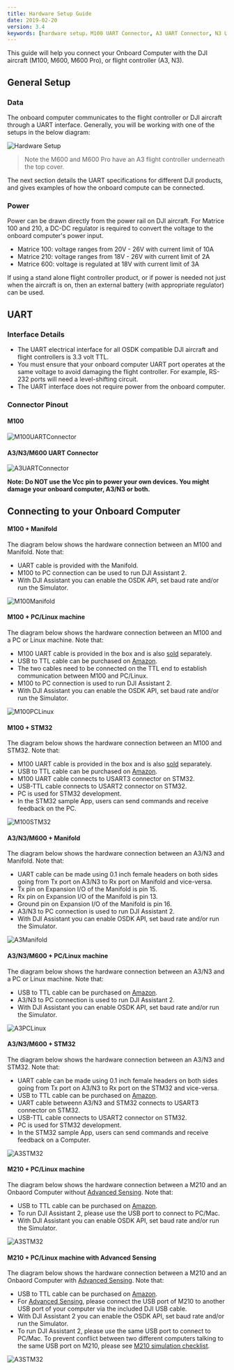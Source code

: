 ```yaml
---
title: Hardware Setup Guide
date: 2019-02-20
version: 3.4
keywords: [hardware setup，M100 UART Connector, A3 UART Connector, N3 UART]
---
```


This guide will help you connect your Onboard Computer with the DJI aircraft (M100, M600, M600 Pro), or flight controller (A3, N3). 

## General Setup

### Data
The onboard computer communicates to the flight controller or DJI aircraft through a UART interface. Generally, you will be working with one of the setups in the below diagram:

![Hardware Setup](../images/common/GenericHWSetup.png)

> Note the M600 and M600 Pro have an A3 flight controller underneath the top cover.

The next section details the UART specifications for different DJI products, and gives examples of how the onboard compute can be connected.

### Power 

Power can be drawn directly from the power rail on DJI aircraft. For Matrice 100 and 210, a DC-DC regulator is required to convert the voltage to the onboard computer's power input. 
* Matrice 100: voltage ranges from 20V - 26V with current limit of 10A
* Matrice 210: voltage ranges from 18V - 26V with current limit of 2A
* Matrice 600: voltage is regulated at 18V with current limit of 3A

If using a stand alone flight controller product, or if power is needed not just when the aircraft is on, then an external battery (with appropriate regulator) can be used.

## UART 

### Interface Details
- The UART electrical interface for all OSDK compatible DJI aircraft and flight controllers is 3.3 volt TTL.
- You must ensure that your onboard computer UART port operates at the same voltage to avoid damaging the flight controller. For example, RS-232 ports will need a level-shifting circuit.
- The UART interface does not require power from the onboard computer.


### Connector Pinout

#### M100

![M100UARTConnector](../images/hardwaresetup/Connecter.jpg) 

#### A3/N3/M600 UART Connector

![A3UARTConnector](../images/hardwaresetup/A3UARTPort.png) 

**Note: Do NOT use the Vcc pin to power your own devices. You might damage your onboard computer, A3/N3 or both.**

## Connecting to your Onboard Computer

#### M100 + Manifold

The diagram below shows the hardware connection between an M100 and Manifold. Note that: 

- UART cable is provided with the Manifold. 
- M100 to PC connection can be used to run DJI Assistant 2. 
- With DJI Assistant you can enable the OSDK API, set baud rate and/or run the Simulator.

![M100Manifold](../images/hardwaresetup/M100Manifold.png)

#### M100 + PC/Linux machine

The diagram below shows the hardware connection between an M100 and a PC or Linux machine. Note that: 

- M100 UART cable is provided in the box and is also [sold](http://store.dji.com/product/matrice-100-uart-cable) separately. 
- USB to TTL cable can be purchased on [Amazon](https://www.amazon.com/ADAFRUIT-INDUSTRIES-954-SERIAL-RASPBERRY/dp/B00DJUHGHI/ref=sr_1_5?s=electronics&ie=UTF8&qid=1466208644&sr=1-5&keywords=usb+to+ttl).
- The two cables need to be connected on the TTL end to establish communication between M100 and PC/Linux. 
- M100 to PC connection is used to run DJI Assistant 2. 
- With DJI Assistant you can enable the OSDK API, set baud rate and/or run the Simulator.


![M100PCLinux](../images/hardwaresetup/M100PCLinux.png)


#### M100 + STM32

The diagram below shows the hardware connection between an M100 and STM32. Note that: 

- M100 UART cable is provided in the box and is also [sold](http://store.dji.com/product/matrice-100-uart-cable) separately. 
- USB to TTL cable can be purchased on [Amazon](https://www.amazon.com/ADAFRUIT-INDUSTRIES-954-SERIAL-RASPBERRY/dp/B00DJUHGHI/ref=sr_1_5?s=electronics&ie=UTF8&qid=1466208644&sr=1-5&keywords=usb+to+ttl).
- M100 UART cable connects to USART3 connector on STM32. 
- USB-TTL cable connects to USART2 connector on STM32. 
- PC is used for STM32 development. 
- In the STM32 sample App, users can send commands and receive feedback on the PC. 


![M100STM32](../images/hardwaresetup/M100STM32.png)


#### A3/N3/M600 + Manifold

The diagram below shows the hardware connection between an A3/N3 and Manifold. Note that:

- UART cable can be made using 0.1 inch female headers on both sides going from Tx port on A3/N3 to Rx port on Manifold and vice-versa.
- Tx pin on Expansion I/O of the Manifold is pin 15. 
- Rx pin on Expansion I/O of the Manifold is pin 13. 
- Ground pin on Expansion I/O of the Manifold is pin 16. 
- A3/N3 to PC connection is used to run DJI Assistant 2.
- With DJI Assistant you can enable OSDK API, set baud rate and/or run the Simulator.

![A3Manifold](../images/hardwaresetup/A3N3_1.png)


#### A3/N3/M600 + PC/Linux machine

The diagram below shows the hardware connection between an A3/N3 and a PC or Linux machine. Note that:

- USB to TTL cable can be purchased on [Amazon](https://www.amazon.com/ADAFRUIT-INDUSTRIES-954-SERIAL-RASPBERRY/dp/B00DJUHGHI/ref=sr_1_5?s=electronics&ie=UTF8&qid=1466208644&sr=1-5&keywords=usb+to+ttl).
- A3/N3 to PC connection is used to run DJI Assistant 2.
- With DJI Assistant you can enable OSDK API, set baud rate and/or run the Simulator. 

![A3PCLinux](../images/hardwaresetup/A3N3_2.png)


#### A3/N3/M600 + STM32

The diagram below shows the hardware connection between an A3/N3 and STM32. Note that:

- UART cable can be made using 0.1 inch female headers on both sides going from Tx port on A3/N3 to Rx port on the STM32 and vice-versa.
- USB to TTL cable can be purchased on [Amazon](https://www.amazon.com/ADAFRUIT-INDUSTRIES-954-SERIAL-RASPBERRY/dp/B00DJUHGHI/ref=sr_1_5?s=electronics&ie=UTF8&qid=1466208644&sr=1-5&keywords=usb+to+ttl).
- UART cable betweenn A3/N3 and STM32 connects to USART3 connector on STM32.
- USB-TTL cable connects to USART2 connector on STM32. 
- PC is used for STM32 development. 
- In the STM32 sample App, users can send commands and receive feedback on a Computer.


![A3STM32](../images/hardwaresetup/A3N3_3.png)


#### M210 + PC/Linux machine

The diagram below shows the hardware connection between a M210 and an Onbaord Computer without [Advanced Sensing](../guides/component-guide-advanced-sensing-stereo-camera.html). Note that:

- USB to TTL cable can be purchased on [Amazon](https://www.amazon.com/ADAFRUIT-INDUSTRIES-954-SERIAL-RASPBERRY/dp/B00DJUHGHI/ref=sr_1_5?s=electronics&ie=UTF8&qid=1466208644&sr=1-5&keywords=usb+to+ttl).
- To run DJI Assistant 2, please use the USB port to connect to PC/Mac.
- With DJI Assistant you can enable OSDK API, set baud rate and/or run the Simulator.

![A3STM32](../images/hardwaresetup/m210_without_usb_scaled.png)


#### M210 + PC/Linux machine with Advanced Sensing

The diagram below shows the hardware connection between a M210 and an Onbaord Computer with [Advanced Sensing](../guides/component-guide-advanced-sensing-stereo-camera.html). Note that:

- USB to TTL cable can be purchased on [Amazon](https://www.amazon.com/ADAFRUIT-INDUSTRIES-954-SERIAL-RASPBERRY/dp/B00DJUHGHI/ref=sr_1_5?s=electronics&ie=UTF8&qid=1466208644&sr=1-5&keywords=usb+to+ttl).
- For [Advanced Sensing](../guides/component-guide-advanced-sensing-stereo-camera.html), please connect the USB port of M210 to another USB port of your computer via the included DJI USB cable.
- With DJI Assistant 2 you can enable the OSDK API, set baud rate and/or run the Simulator.
- To run DJI Assistant 2, please use the same USB port to connect to PC/Mac. To prevent conflict between two different computers talking to the same USB port on M210, please see [M210 simulation checklist](../M210-Docs/simulation-checklist.html).


![A3STM32](../images/hardwaresetup/m210_with_usb_scaled.png)

